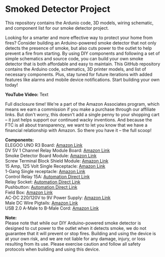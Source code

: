 # Smoked Detector Project
This repository contains the Ardunio code, 3D models, wiring schematic, and component list for our smoke detector project.


Looking for a smarter and more effective way to protect your home from fires? Consider building an Arduino-powered smoke detector that not only detects the presence of smoke, but also cuts power to the outlet to help prevent a fire from starting. By using DIY components and following a set of simple schematics and source code, you can build your own smoke detector that is both affordable and easy to maintain. This GitHub repository contains the Arduino code, schematics, 3D printer models, and list of necessary components. Plus, stay tuned for future iterations with added features like alarms and mobile device notifications. Start building your own today!


**YouTube Video:** Text 


Full disclosure time! We're a part of the Amazon Associates program, which means we earn a commission if you make a purchase through our affiliate links. But don't worry, this doesn't add a single penny to your shopping cart – it just helps support our continued wacky inventions. And because the FTC is all about transparency, we want to let you know that we have a financial relationship with Amazon. So there you have it – the full scoop!

**Components:**</br>
ELEGOO UNO R3 Board: [Amazon Link](https://amzn.to/3Yrktj8)</br>
DV 5V 1 Channel Relay Module Board: [Amazon Link](https://amzn.to/3jSvR8Q)</br>
Smoke Detector Board Module: [Amazon Link](https://amzn.to/3S8S3Zf)</br>
Screw Terminal Block Shield Module: [Amazon Link](https://amzn.to/3HUIisL)</br>
15 Amp, 125 Volt Single Receptacle: [Amazon Link](https://amzn.to/3HWzlz0)</br>
1-Gang Single receptacle: [Amazon Link](https://amzn.to/3ljRPSr)</br>
Control Relay 15A: [Automation Direct Link](https://www.automationdirect.com/adc/shopping/catalog/relays_-z-_timers/electro-mechanical_relays/782-2c-120a)</br>
Relay Socket: [Automation Direct Link](https://www.automationdirect.com/adc/shopping/catalog/relays_-z-_timers/relay_-a-_timer_sockets/782-2c-skt)</br>
Pushbutton: [Automation Direct Link](https://www.automationdirect.com/adc/shopping/catalog/pushbuttons_-z-_switches_-z-_indicators/pushbuttons/gcx1111)</br>
Field Box: [Amazon Link](https://amzn.to/3IfM40b)</br>
AC-DC 220/120V to 9V Power Supply: [Amazon Link](https://amzn.to/3HYe8Fb)</br>
Male DC Wire Pigtails: [Amazon Link](https://amzn.to/3jL6IwZ)</br>
USB 2.0 A-Male to B-Male Cord: [Amazon Link](https://amzn.to/3XptMyW)</br>

**Note:**</br>
Please note that while our DIY Arduino-powered smoke detector is designed to cut power to the outlet when it detects smoke, we do not guarantee that it will prevent or stop fires. Building and using the device is at your own risk, and we are not liable for any damage, injury, or loss resulting from its use. Please exercise caution and follow all safety protocols when building and using this device.
